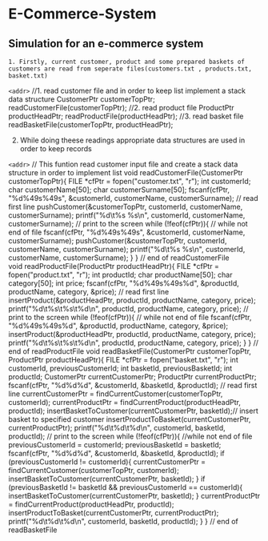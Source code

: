 # E-Commerce-System
## Simulation for an e-commerce system

    1. Firstly, current customer, product and some prepared baskets of customers are read from seperate files(customers.txt , products.txt, basket.txt)
  
 `<addr>`
 //1. read customer file and in order to keep list implement a stack data structure
	CustomerPtr customerTopPtr;
	readCustomerFile(customerTopPtr);
	//2. read product file
	ProductPtr productHeadPtr;
	readProductFile(productHeadPtr);
	//3. read basket file
	readBasketFile(customerTopPtr, productHeadPtr); 
  
     
  2. While doing theese readings appropriate data structures are used in order to keep records


  
  `<addr>`
  // This funtion read customer input file and create a stack data structure in order to implement list
void readCustomerFile(CustomerPtr customerTopPtr){ 
	FILE *cfPtr = fopen("customer.txt", "r");
	int customerId;
	char customerName[50];
	char customerSurname[50];
	    fscanf(cfPtr, "%d%49s%49s", &customerId, customerName, customerSurname); // read first line
	    pushCustomer(&customerTopPtr, customerId, customerName, customerSurname);
       	printf("%d\t%s %s\n", customerId, customerName, customerSurname); // print to the screen
       		while (!feof(cfPtr)){ // while not end of file
	fscanf(cfPtr, "%d%49s%49s", &customerId, customerName, customerSurname);
	pushCustomer(&customerTopPtr, customerId, customerName, customerSurname);
	printf("%d\t%s %s\n", customerId, customerName, customerSurname);
	}
	} // end of readCustomerFile	
	void readProductFile(ProductPtr productHeadPtr){
		FILE *cfPtr = fopen("product.txt", "r");
		int productId;
    	char productName[50];
        char category[50];
	    int price;
	    fscanf(cfPtr, "%d%49s%49s%d", &productId, productName, category, &price); // read first line
	    insertProduct(&productHeadPtr, productId, productName, category, price);
	    printf("%d\t%s\t%s\t%d\n", productId, productName, category, price); // print to the screen
	       while (!feof(cfPtr)){ // while not end of file
	       fscanf(cfPtr, "%d%49s%49s%d", &productId, productName, category, &price);
	       insertProduct(&productHeadPtr, productId, productName, category, price);
	        printf("%d\t%s\t%s\t%d\n", productId, productName, category, price);
	}
} // end of readProductFile
     void readBasketFile(CustomerPtr customerTopPtr, ProductPtr productHeadPtr){
     	FILE *cfPtr = fopen("basket.txt", "r");
     	int customerId, previousCustomerId;
     	int basketId, previousBasketId;
     	int productId;
     	CustomerPtr currentCustomerPtr;
     	ProductPtr currentProductPtr;
     	fscanf(cfPtr, "%d%d%d", &customerId, &basketId, &productId); // read first line
     	currentCustomerPtr = findCurrentCustomer(customerTopPtr, customerId);
     	currentProductPtr = findCurrentProduct(productHeadPtr, productId);
     	insertBasketToCustomer(currentCustomerPtr, basketId);// insert basket to specified customer
     	insertProductToBasket(currentCustomerPtr, currentProductPtr);
     	printf("%d\t%d\t%d\n", customerId, basketId, productId); // print to the screen
     	while (!feof(cfPtr)){ //while not end of file
     	previousCustomerId = customerId;
     	previousBasketId = basketId;
      		fscanf(cfPtr, "%d%d%d", &customerId, &basketId, &productId);
      		if (previousCustomerId != customerId){
	 		currentCustomerPtr = findCurrentCustomer(customerTopPtr, customerId);
	 	     insertBasketToCustomer(currentCustomerPtr, basketId);
		       }
		       	if (previousBasketId != basketId && previousCustomerId == customerId){
	 	      insertBasketToCustomer(currentCustomerPtr, basketId);
		 }
		  currentProductPtr = findCurrentProduct(productHeadPtr, productId);
          insertProductToBasket(currentCustomerPtr, currentProductPtr);
      		printf("%d\t%d\t%d\n", customerId, basketId, productId);
		 }
	 } // end of readBasketFile


  
  
